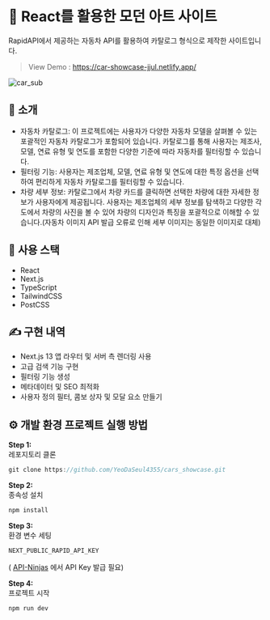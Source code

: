 # 🎨 React를 활용한 모던 아트 사이트




RapidAPI에서 제공하는 자동차 API를 활용하여 카탈로그 형식으로 제작한 사이트입니다.
> View Demo : https://car-showcase-jjul.netlify.app/

![car_sub](https://github.com/YeoDaSeul4355/car_showcase/assets/125419623/5ccee91d-88a0-466f-8a9a-692f40892deb)

## 👋 소개
* 자동차 카탈로그: 이 프로젝트에는 사용자가 다양한 자동차 모델을 살펴볼 수 있는 포괄적인 자동차 카탈로그가 포함되어 있습니다. 카탈로그를 통해 사용자는 제조사, 모델, 연료 유형 및 연도를 포함한 다양한 기준에 따라 자동차를 필터링할 수 있습니다.
* 필터링 기능: 사용자는 제조업체, 모델, 연료 유형 및 연도에 대한 특정 옵션을 선택하여 편리하게 자동차 카탈로그를 필터링할 수 있습니다.
* 차량 세부 정보: 카탈로그에서 차량 카드를 클릭하면 선택한 차량에 대한 자세한 정보가 사용자에게 제공됩니다. 사용자는 제조업체의 세부 정보를 탐색하고 다양한 각도에서 차량의 사진을 볼 수 있어 차량의 디자인과 특징을 포괄적으로 이해할 수 있습니다.(자동차 이미지 API 발급 오류로 인해 세부 이미지는 동일한 이미지로 대체)

## 🔧 사용 스택 
* React
* Next.js
* TypeScript
* TailwindCSS
* PostCSS

## ✍️ 구현 내역
* Next.js 13 앱 라우터 및 서버 측 렌더링 사용
* 고급 검색 기능 구현
* 필터링 기능 생성
* 메타데이터 및 SEO 최적화
* 사용자 정의 필터, 콤보 상자 및 모달 요소 만들기

## ⚙️ 개발 환경 프로젝트 실행 방법

<b>Step 1: </b><br>
레포지토리 클론

```c
git clone https://github.com/YeoDaSeul4355/cars_showcase.git
```

<b>Step 2: </b><br>
종속성 설치

```c
npm install
```

<b>Step 3: </b><br>
환경 변수 세팅

```c
NEXT_PUBLIC_RAPID_API_KEY
```
( <a href="https://api-ninjas.com/api/cars">API-Ninjas</a> 에서 API Key 발급 필요)

<b>Step 4: </b><br>
프로젝트 시작

```c
npm run dev
```
